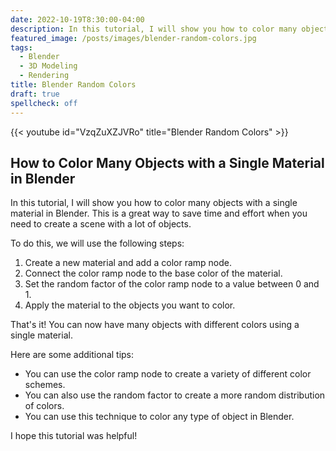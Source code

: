 ```yaml
---
date: 2022-10-19T8:30:00-04:00
description: In this tutorial, I will show you how to color many objects with a single material in Blender. This is a great way to save time and effort when you need to create a scene with a lot of objects.
featured_image: /posts/images/blender-random-colors.jpg
tags:
  - Blender
  - 3D Modeling
  - Rendering
title: Blender Random Colors
draft: true
spellcheck: off
---
```


{{< youtube id="VzqZuXZJVRo" title="Blender Random Colors" >}}

## How to Color Many Objects with a Single Material in Blender

In this tutorial, I will show you how to color many objects with a single material in Blender. This is a great way to save time and effort when you need to create a scene with a lot of objects.

To do this, we will use the following steps:

1. Create a new material and add a color ramp node.
2. Connect the color ramp node to the base color of the material.
3. Set the random factor of the color ramp node to a value between 0 and 1.
4. Apply the material to the objects you want to color.

That's it! You can now have many objects with different colors using a single material.

Here are some additional tips:

- You can use the color ramp node to create a variety of different color schemes.
- You can also use the random factor to create a more random distribution of colors.
- You can use this technique to color any type of object in Blender.

I hope this tutorial was helpful!

